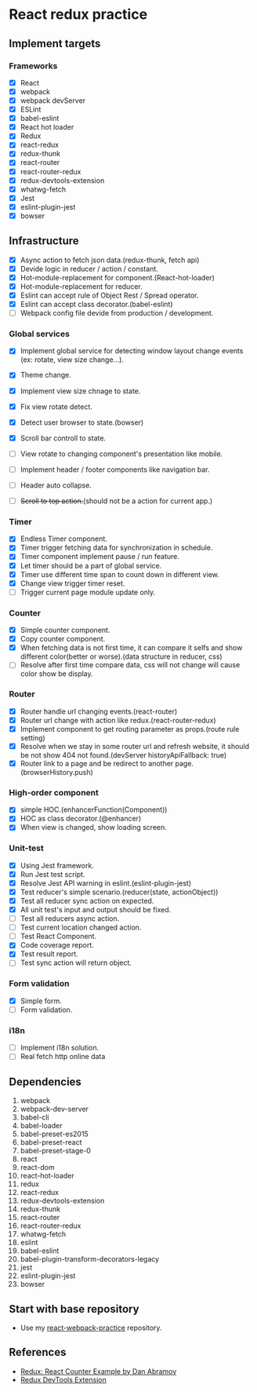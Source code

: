 # React redux practice

## Implement targets

### Frameworks

- [x] React
- [x] webpack
- [x] webpack devServer
- [x] ESLint
- [x] babel-eslint
- [x] React hot loader
- [x] Redux
- [x] react-redux
- [x] redux-thunk
- [x] react-router
- [x] react-router-redux
- [x] redux-devtools-extension
- [x] whatwg-fetch
- [x] Jest
- [x] eslint-plugin-jest
- [x] bowser

## Infrastructure

- [x] Async action to fetch json data.(redux-thunk, fetch api)
- [x] Devide logic in reducer / action / constant.
- [x] Hot-module-replacement for component.(React-hot-loader)
- [x] Hot-module-replacement for reducer.
- [x] Eslint can accept rule of Object Rest / Spread operator.
- [x] Eslint can accept class decorator.(babel-eslint)
- [ ] Webpack config file devide from production / development.

### Global services

- [x] Implement global service for detecting window layout change events (ex: rotate, view size change...).
- [x] Theme change.
- [x] Implement view size chnage to state.
- [x] Fix view rotate detect.
- [x] Detect user browser to state.(bowser)
- [x] Scroll bar controll to state.
- [ ] View rotate to changing component's presentation like mobile.
- [ ] Implement header / footer components like navigation bar.
- [ ] Header auto collapse.
- [ ] ~~Scroll to top action.~~(should not be a action for current app.)


### Timer

- [x] Endless Timer component.
- [x] Timer trigger fetching data for synchronization in schedule.
- [x] Timer component implement pause / run feature.
- [x] Let timer should be a part of global service.
- [x] Timer use different time span to count down in different view.
- [x] Change view trigger timer reset.
- [ ] Trigger current page module update only.

### Counter
- [x] Simple counter component.
- [x] Copy counter component.
- [x] When fetching data is not first time, it can compare it selfs and show different color(better or worse).(data structure in reducer, css)
- [ ] Resolve after first time compare data, css will not change will cause color show be display.

### Router

- [x] Router handle url changing events.(react-router)
- [x] Router url change with action like redux.(react-router-redux)
- [x] Implement component to get routing parameter as props.(route rule setting)
- [x] Resolve when we stay in some router url and refresh website, it should be not show 404 not found.(devServer historyApiFallback: true)
- [x] Router link to a page and be redirect to another page.(browserHistory.push)

### High-order component

- [x] simple HOC.(enhancerFunction(Component))
- [x] HOC as class decorator.(@enhancer)
- [x] When view is changed, show loading screen.

### Unit-test

- [x] Using Jest framework.
- [x] Run Jest test script.
- [x] Resolve Jest API warning in eslint.(eslint-plugin-jest)
- [x] Test reducer's simple scenario.(reducer(state, actionObject))
- [x] Test all reducer sync action on expected.
- [x] All unit test's input and output should be fixed.
- [ ] Test all reducers async action.
- [ ] Test current location changed action.
- [ ] Test React Component.
- [x] Code coverage report.
- [x] Test result report.
- [ ] Test sync action will return object.

### Form validation

- [x] Simple form.
- [ ] Form validation.

### i18n

- [ ] Implement i18n solution.
- [ ] Real fetch http online data

## Dependencies

1. webpack
2. webpack-dev-server
3. babel-cli
4. babel-loader
5. babel-preset-es2015
6. babel-preset-react
7. babel-preset-stage-0
8. react
9. react-dom
10. react-hot-loader
11. redux
12. react-redux
13. redux-devtools-extension
14. redux-thunk
15. react-router
16. react-router-redux
17. whatwg-fetch
18. eslint
19. babel-eslint
20. babel-plugin-transform-decorators-legacy
21. jest
22. eslint-plugin-jest
23. bowser

## Start with base repository

* Use my [react-webpack-practice](https://github.com/mvpdw06/react-webpack-practice) repository.

## References

* [Redux: React Counter Example by Dan Abramov](https://egghead.io/lessons/javascript-redux-react-counter-example)
* [Redux DevTools Extension](http://extension.remotedev.io/)
